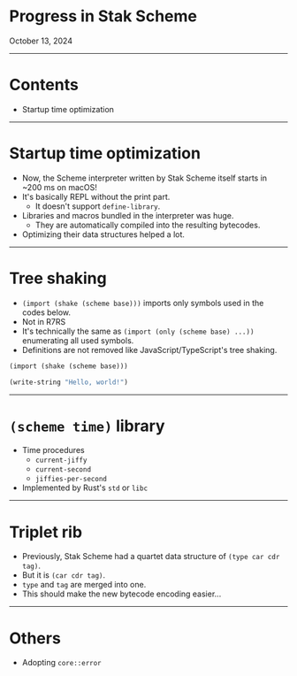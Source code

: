 # Progress in Stak Scheme

October 13, 2024

---

# Contents

- Startup time optimization

---

# Startup time optimization

- Now, the Scheme interpreter written by Stak Scheme itself starts in ~200 ms on macOS!
- It's basically REPL without the print part.
  - It doesn't support `define-library`.
- Libraries and macros bundled in the interpreter was huge.
  - They are automatically compiled into the resulting bytecodes.
- Optimizing their data structures helped a lot.

---

# Tree shaking

- `(import (shake (scheme base)))` imports only symbols used in the codes below.
- Not in R7RS
- It's technically the same as `(import (only (scheme base) ...))` enumerating all used symbols.
- Definitions are not removed like JavaScript/TypeScript's tree shaking.

```scheme
(import (shake (scheme base)))

(write-string "Hello, world!")
```

---

# `(scheme time)` library

- Time procedures
  - `current-jiffy`
  - `current-second`
  - `jiffies-per-second`
- Implemented by Rust's `std` or `libc`

---

# Triplet rib

- Previously, Stak Scheme had a quartet data structure of `(type car cdr tag)`.
- But it is `(car cdr tag)`.
- `type` and `tag` are merged into one.
- This should make the new bytecode encoding easier...

---

# Others

- Adopting `core::error`
